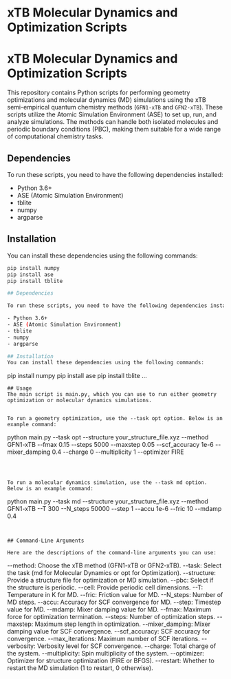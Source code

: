 # xTB Molecular Dynamics and Optimization Scripts

# xTB Molecular Dynamics and Optimization Scripts

This repository contains Python scripts for performing geometry optimizations and molecular dynamics (MD) simulations using the xTB semi-empirical quantum chemistry methods (`GFN1-xTB` and `GFN2-xTB`). These scripts utilize the Atomic Simulation Environment (ASE) to set up, run, and analyze simulations. The methods can handle both isolated molecules and periodic boundary conditions (PBC), making them suitable for a wide range of computational chemistry tasks.

## Dependencies

To run these scripts, you need to have the following dependencies installed:

- Python 3.6+
- ASE (Atomic Simulation Environment)
- tblite
- numpy
- argparse

## Installation

You can install these dependencies using the following commands:

```bash
pip install numpy
pip install ase
pip install tblite

## Dependencies

To run these scripts, you need to have the following dependencies installed:

- Python 3.6+
- ASE (Atomic Simulation Environment)
- tblite
- numpy
- argparse

## Installation
You can install these dependencies using the following commands:

```
pip install numpy
pip install ase
pip install tblite
...
```
## Usage
The main script is main.py, which you can use to run either geometry optimization or molecular dynamics simulations.


To run a geometry optimization, use the --task opt option. Below is an example command:
```
python main.py --task opt --structure your_structure_file.xyz --method GFN1-xTB --fmax 0.15 --steps 5000 --maxstep 0.05 --scf_accuracy 1e-6 --mixer_damping 0.4 --charge 0 --multiplicity 1 --optimizer FIRE
```



To run a molecular dynamics simulation, use the --task md option. Below is an example command:

```
python main.py --task md --structure your_structure_file.xyz --method GFN1-xTB --T 300 --N_steps 50000 --step 1 --accu 1e-6 --fric 10 --mdamp 0.4
```


## Command-Line Arguments

Here are the descriptions of the command-line arguments you can use:
```
--method: Choose the xTB method (GFN1-xTB or GFN2-xTB).
--task: Select the task (md for Molecular Dynamics or opt for Optimization).
--structure: Provide a structure file for optimization or MD simulation.
--pbc: Select if the structure is periodic.
--cell: Provide periodic cell dimensions.
--T: Temperature in K for MD.
--fric: Friction value for MD.
--N_steps: Number of MD steps.
--accu: Accuracy for SCF convergence for MD.
--step: Timestep value for MD.
--mdamp: Mixer damping value for MD.
--fmax: Maximum force for optimization termination.
--steps: Number of optimization steps.
--maxstep: Maximum step length in optimization.
--mixer_damping: Mixer damping value for SCF convergence.
--scf_accuracy: SCF accuracy for convergence.
--max_iterations: Maximum number of SCF iterations.
--verbosity: Verbosity level for SCF convergence.
--charge: Total charge of the system.
--multiplicity: Spin multiplicity of the system.
--optimizer: Optimizer for structure optimization (FIRE or BFGS).
--restart: Whether to restart the MD simulation (1 to restart, 0 otherwise).
```